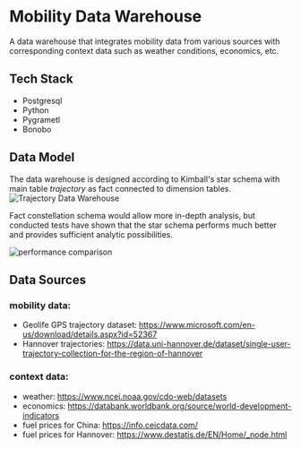 # Mobility Data Warehouse

A data warehouse that integrates mobility data from various sources with corresponding context data such as weather conditions, economics, etc.

## Tech Stack
- Postgresql
- Python
- Pygrametl
- Bonobo

## Data Model
The data warehouse is designed according to Kimball's star schema with main table _trajectory_ as fact connected to dimension tables.
![Trajectory Data Warehouse](https://github.com/drwoj/mobility_data_warehouse/assets/84898707/c8fadb86-85b9-4946-8484-0134cde826f5)

Fact constellation schema would allow more in-depth analysis, but conducted tests have shown that the star schema performs much better and provides sufficient analytic possibilities.

![performance comparison](https://github.com/drwoj/mobility_data_warehouse/assets/84898707/e761ece3-df6c-4c9b-bf14-5e8d07e6b9f2)


## Data Sources
### mobility data:
- Geolife GPS trajectory dataset: https://www.microsoft.com/en-us/download/details.aspx?id=52367
- Hannover trajectories: https://data.uni-hannover.de/dataset/single-user-trajectory-collection-for-the-region-of-hannover

### context data:
- weather: https://www.ncei.noaa.gov/cdo-web/datasets
- economics: https://databank.worldbank.org/source/world-development-indicators
- fuel prices for China: https://info.ceicdata.com/
- fuel prices for Hannover: https://www.destatis.de/EN/Home/_node.html


